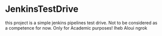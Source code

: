 # JenkinsTestDrive
this project is a simple jenkins pipelines test drive. Not to be considered as a competence for now.
Only for Academic purposes!
Iheb Aloui
ngrok
